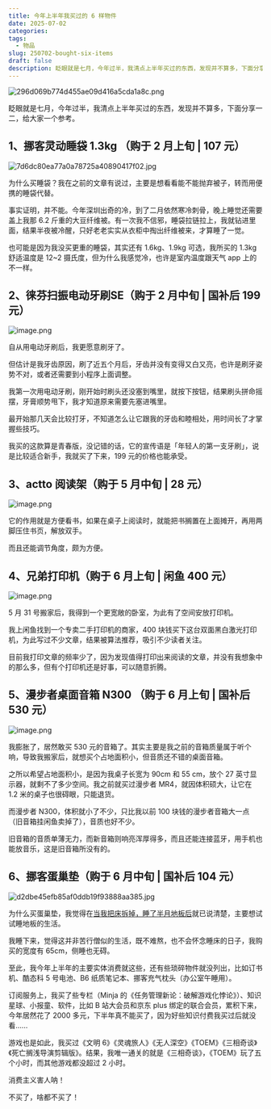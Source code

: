 ```yaml
---
title: 今年上半年我买过的 6 样物件
date: 2025-07-02
categories: 
tags:
  - 物品
slug: 250702-bought-six-items
draft: false
description: 眨眼就是七月，今年过半，我清点上半年买过的东西，发现并不算多，下面分享一二，给大家一个参考。
---
```

![296d069b774d455ae09d416a5cda1a8c.png](https://img.liangmouyin.com/2025/07/6d0f6cf7d9cf11f4623e62df53ee23c8.png)

眨眼就是七月，今年过半，我清点上半年买过的东西，发现并不算多，下面分享一二，给大家一个参考。

## 1、挪客灵动睡袋 1.3kg （购于 2 月上旬 | 107 元）

![7d6dc80ea77a0a78725a40890417f02.jpg](https://img.liangmouyin.com/2025/07/38bd30aec18c342b87f03cf2c7e37960.jpg)

为什么买睡袋？我在之前的文章有说过，主要是想看看能不能抛弃被子，转而用便携的睡袋代替。

事实证明，并不能。今年深圳出奇的冷，到了二月依然寒冷刺骨，晚上睡觉还需要盖上我那 6.2 斤重的大豆纤维被。有一次我不信邪，睡袋拉链拉上，我就钻进里面，结果半夜被冷醒，只好老老实实从衣柜中掏出纤维被来，才算睡了一觉。

也可能是因为我没买更重的睡袋，其实还有 1.6kg、1.9kg 可选，我所买的 1.3kg 舒适温度是 12~2 摄氏度，但为什么我感觉冷，也许是室内温度跟天气 app 上的不一样。

## 2、徕芬扫振电动牙刷SE（购于 2 月中旬 | 国补后 199 元）

![image.png](https://img.liangmouyin.com/2025/07/8c2991a520b67481ca4de32aa1385193.png)

自从用电动牙刷后，我更愿意刷牙了。

但估计是我牙齿原因，刷了近五个月后，牙齿并没有变得又白又亮，也许是刷牙姿势不对，或者还需要到小程序上面调整。

我第一次用电动牙刷，刚开始时刷头还没塞到嘴里，就按下按钮，结果刷头拼命摇摆，牙膏顺势甩下，我才知道原来需要先塞进嘴里。

最开始那几天会比较打牙，不知道怎么让它跟我的牙齿和睦相处，用时间长了才掌握些技巧。

我买的这款算是青春版，没记错的话，它的宣传语是「年轻人的第一支牙刷」，说是比较适合新手，我就买了下来，199 元的价格也能承受。

## 3、actto 阅读架（购于 5 月中旬 | 28 元）

![image.png](https://img.liangmouyin.com/2025/07/11d18d0ee1946da7e2e0e103d0675448.png)

它的作用就是方便看书，如果在桌子上阅读时，就能把书搁置在上面摊开，再用两脚压住书页，解放双手。

而且还能调节角度，颇为方便。

## 4、兄弟打印机（购于 6 月上旬 | 闲鱼 400 元）

![image.png](https://img.liangmouyin.com/2025/07/67cd627c7734935787c1ef8a37095e10.png)

5 月 31 号搬家后，我得到一个更宽敞的卧室，为此有了空间安放打印机。

我上闲鱼找到一个专卖二手打印机的商家，400 块钱买下这台双面黑白激光打印机，为此写过不少文章，结果被算法推荐，吸引不少读者关注。

目前我打印文章的频率少了，因为发现值得打印出来阅读的文章，并没有我想象中的那么多，但有个打印机还是好事，可以随意折腾。

## 5、漫步者桌面音箱 N300 （购于 6 月上旬 | 国补后 530 元）

![image.png](https://img.liangmouyin.com/2025/07/522c97904bad21cb65dbd00efa584df3.png)

我膨胀了，居然敢买 530 元的音箱了。其实主要是我之前的音箱质量属于听个响，导致我搬家后，就想买个占地面积小，但音质还不错的桌面音箱。

之所以希望占地面积小，是因为我桌子长宽为 90cm 和 55 cm，放个 27 英寸显示器，就剩不了多少空间。我之前就买过漫步者 MR4，就因体积硕大，让它在 1.2 米的桌子也很碍眼，只能退货。

而漫步者 N300，体积就小了不少，只比我以前 100 块钱的漫步者音箱大一点（旧音箱挂闲鱼卖掉了），音质也好不少。

旧音箱的音质单薄无力，而新音箱则响亮浑厚得多，而且还能连接蓝牙，用手机也能放音乐，这是旧音箱所没有的。

## 6、挪客蛋巢垫（购于 6 月中旬 | 国补后 104 元）

![d2dbe45efb85af0ddb19f93888aa385.jpg](https://img.liangmouyin.com/2025/07/276a3114f7d8def0957416bba77d708d.jpg)

为什么买蛋巢垫，我觉得在[当我把床拆掉，睡了半月地板后](https://mp.weixin.qq.com/s/fZbdTobfudvBz7VKRFGfkw)就已说清楚，主要想试试睡地板的生活。

我睡下来，觉得这并非苦行僧似的生活，既不难熬，也不会怀念睡床的日子，我购买的宽度有 65cm，侧睡也无碍。

至此，我今年上半年的主要实体消费就这些，还有些琐碎物件就没列出，比如订书机、酷态科 5 号电池、B6 纸质笔记本、挪客充气枕头（办公室午睡用）。

订阅服务上，我买了些专栏（Minja 的《任务管理新论：破解游戏化悖论》）、知识星球、小报童、软件，比如 B 站大会员和京东 plus 绑定的联合会员，累积下来，今年居然花了 2000 多元，下半年真不能买了，因为好些知识付费我买过后就没看……

游戏也是如此，我买过《文明 6》《灵魂旅人》《无人深空》《TOEM》《三相奇谈》《死亡搁浅导演剪辑版》。结果，我唯一通关的就是《三相奇谈》，《TOEM》玩了五个小时，而其他游戏都没超过 2 小时。

消费主义害人呐！

不买了，啥都不买了！
